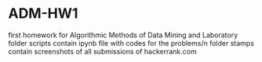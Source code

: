 # ADM-HW1
first homework for Algorithmic Methods of Data Mining and Laboratory
folder scripts contain ipynb file with codes for the problems/n
folder stamps contain screenshots of all submissions of hackerrank.com
